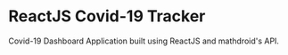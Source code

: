 # ReactJS  Covid-19 Tracker
Covid-19 Dashboard Application built using ReactJS and mathdroid's API.
